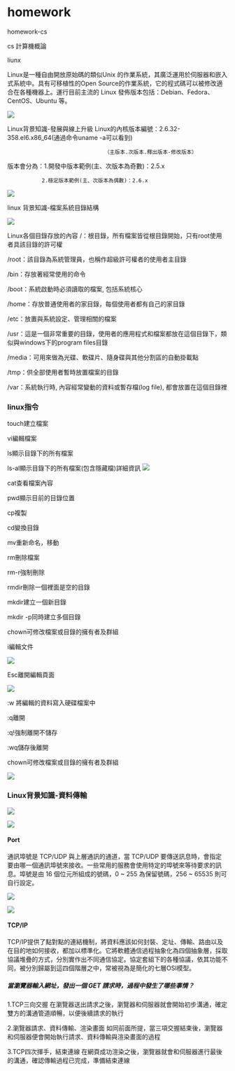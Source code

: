 # homework

homework-cs

cs
計算機概論

liunx

Linux是一種自由開放原始碼的類似Unix 的作業系統，其廣泛運用於伺服器和嵌入式系統中。具有可移植性的Open Source的作業系統，它的程式碼可以被修改適合在各種機器上。運行目前主流的 Linux 發佈版本包括：Debian、Fedora、CentOS、Ubuntu 等。 

![](https://i.imgur.com/MWJxUon.png)

 Linux背景知識-發展與線上升級
Linux的內核版本編號：2.6.32-358.el6.x86_64(通過命令uname -a可以看到)
                            
                                   （主版本.次版本.釋出版本-修改版本）
                            
版本會分為：1.開發中版本範例(主、次版本為奇數)：2.5.x
			  
               2.穩定版本範例(主、次版本為偶數)：2.6.x

![](https://i.imgur.com/dEVwXgu.png)


linux  背景知識-檔案系統目錄結構


![](https://i.imgur.com/3iD5zS6.png)

 Linux各個目錄存放的內容
/：根目錄，所有檔案皆從根目錄開始，只有root使用者具該目錄的許可權

/root：該目錄為系統管理員，也稱作超級許可權者的使用者主目錄

/bin：存放著經常使用的命令

/boot：系統啟動時必須讀取的檔案, 包括系統核心

/home：存放普通使用者的家目錄，每個使用者都有自己的家目錄

/etc：放置與系統設定、管理相關的檔案

/usr：這是一個非常重要的目錄，使用者的應用程式和檔案都放在這個目錄下，類似與windows下的program files目錄

/media：可用來做為光碟、軟碟片、隨身碟與其他分割區的自動掛載點

/tmp：供全部使用者暫時放置檔案的目錄

/var：系統執行時, 內容經常變動的資料或暫存檔(log file), 都會放置在這個目錄裡




### linux指令
touch建立檔案

vi編輯檔案

ls顯示目錄下的所有檔案

ls-al顯示目錄下的所有檔案(包含隱藏檔)詳細資訊
![](https://i.imgur.com/WF5Bl29.png)


cat查看檔案內容

pwd顯示目前的目錄位置

cp複製

cd變換目錄

mv重新命名，移動

rm刪除檔案

rm-r強制刪除

rmdir刪除一個裡面是空的目錄

mkdir建立一個新目錄

mkdir -p同時建立多個目錄

chown可修改檔案或目錄的擁有者及群組

i編輯文件

![](https://i.imgur.com/kRS5SKq.png)


Esc離開編輯頁面

![](https://i.imgur.com/CUdqRC3.png)


:w 將編輯的資料寫入硬碟檔案中

:q離開

:q!強制離開不儲存

:wq儲存後離開

chown可修改檔案或目錄的擁有者及群組

![](https://i.imgur.com/bESNWAO.png)


### Linux背景知識-資料傳輸

![](https://i.imgur.com/A4qKRm6.png)





![](https://i.imgur.com/WB0uB7Y.png)


#### Port
通訊埠號是 TCP/UDP 與上層通訊的通道，當 TCP/UDP 要傳送訊息時，會指定要由哪一個通訊埠號來接收。一些常用的服務會使用特定的埠號來等待要求的訊息。埠號是由 16 個位元所組成的號碼，0 ~ 255 為保留號碼，256 ~ 65535 則可自行設定。 


![](https://i.imgur.com/z4XwLYu.png)

![](https://i.imgur.com/WJRRWWc.png)

#### TCP/IP
TCP/IP提供了點對點的連結機制，將資料應該如何封裝、定址、傳輸、路由以及在目的地如何接收，都加以標準化。它將軟體通信過程抽象化為四個抽象層，採取協議堆疊的方式，分別實作出不同通信協定。協定套組下的各種協議，依其功能不同，被分別歸屬到這四個階層之中，常被視為是簡化的七層OSI模型。


##### 當瀏覽器輸入網址，發出一個 GET 請求時，過程中發生了哪些事情？
1.TCP三向交握
在瀏覽器送出請求之後，瀏覽器和伺服器就會開始初步溝通，確定雙方的溝通管道順暢，以便後續請求的執行

2.瀏覽器請求、資料傳輸、渲染畫面
如同前面所提，當三項交握結束後，瀏覽器和伺服器便會開始執行請求、資料傳輸與渲染畫面的過程

3.TCP四次揮手，結束連線
在網頁成功渲染之後，瀏覽器就會和伺服器進行最後的溝通，確認傳輸過程已完成，準備結束連線




